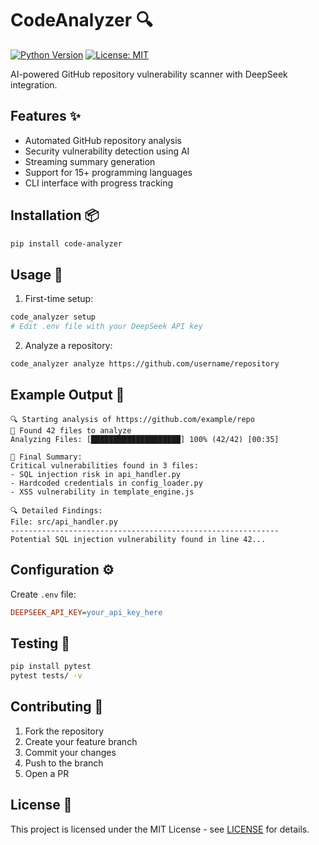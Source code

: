 # CodeAnalyzer 🔍

[![Python Version](https://img.shields.io/badge/python-3.8%2B-blue)](https://www.python.org/)
[![License: MIT](https://img.shields.io/badge/License-MIT-yellow.svg)](https://opensource.org/licenses/MIT)

AI-powered GitHub repository vulnerability scanner with DeepSeek integration.

## Features ✨

- Automated GitHub repository analysis
- Security vulnerability detection using AI
- Streaming summary generation
- Support for 15+ programming languages
- CLI interface with progress tracking

## Installation 📦

```bash
pip install code-analyzer
```

## Usage 🚀

1. First-time setup:
```bash
code_analyzer setup
# Edit .env file with your DeepSeek API key
```

2. Analyze a repository:
```bash
code_analyzer analyze https://github.com/username/repository
```

## Example Output 📄

```text
🔍 Starting analysis of https://github.com/example/repo
📁 Found 42 files to analyze
Analyzing Files: [████████████████████] 100% (42/42) [00:35]

📝 Final Summary:
Critical vulnerabilities found in 3 files:
- SQL injection risk in api_handler.py
- Hardcoded credentials in config_loader.py
- XSS vulnerability in template_engine.js

🔍 Detailed Findings:
File: src/api_handler.py
------------------------------------------------------------
Potential SQL injection vulnerability found in line 42...
```

## Configuration ⚙️

Create `.env` file:
```ini
DEEPSEEK_API_KEY=your_api_key_here
```

## Testing 🧪

```bash
pip install pytest
pytest tests/ -v
```

## Contributing 🤝

1. Fork the repository
2. Create your feature branch
3. Commit your changes
4. Push to the branch
5. Open a PR

## License 📄

This project is licensed under the MIT License - see [LICENSE](LICENSE) for details.
